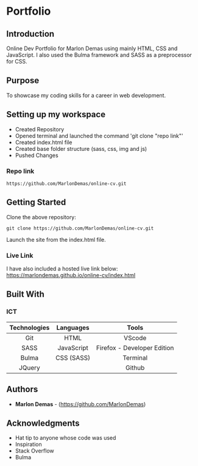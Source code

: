 # Portfolio

## Introduction

Online Dev Portfolio for Marlon Demas using mainly HTML, CSS and JavaScript. I also used the Bulma framework and SASS as a preprocessor for CSS.

## Purpose

To showcase my coding skills for a career in web development.

## Setting up my workspace

- Created Repository
- Opened terminal and launched the command 'git clone "repo link"'
- Created index.html file
- Created base folder structure (sass, css, img and js)
- Pushed Changes

### Repo link
```
https://github.com/MarlonDemas/online-cv.git

```

## Getting Started

Clone the above repository:

```
git clone https://github.com/MarlonDemas/online-cv.git

```
Launch the site from the index.html file.

### Live Link
I have also included a hosted live link below:
https://marlondemas.github.io/online-cv/index.html


## Built With

### ICT

|**Technologies**|**Languages**|**Tools**|
|:-----------:|:------------:|:------------:|
| Git | HTML | VScode
| SASS | JavaScript | Firefox - Developer Edition
| Bulma |CSS (SASS) | Terminal
| JQuery | | Github

## Authors

* **Marlon Demas** - (https://github.com/MarlonDemas)

## Acknowledgments

* Hat tip to anyone whose code was used
* Inspiration
* Stack Overflow
* Bulma